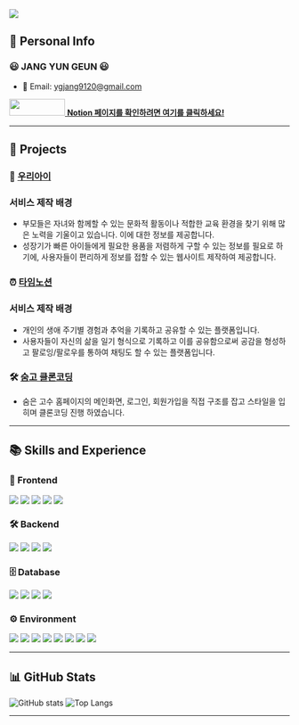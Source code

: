 <img src="https://capsule-render.vercel.app/api?type=rounded&height=300&text=JANG%20YUNGEUN&section=header&reversal=false&textBg=false&fontAlign=50&animation=twinkling&color=98FF98&fontColor=333333" />

## 📄 Personal Info
### 😃 JANG YUN GEUN 😃

- 📧 Email: ygjang9120@gmail.com
<p>
   <a href="https://road-particle-453.notion.site/dc7ad3aca22f48cabfaa0ac927c8f580?pvs=4">
  <img src="https://github.com/user-attachments/assets/fdd78583-efce-4a7e-8c6a-1d7590f71892" width="100px" height="30px"/>
  <strong>Notion 페이지를 확인하려면 여기를 클릭하세요!</strong>
    </a> 
</p>




 ---

## 📁 Projects
### 👶 [우리아이](https://github.com/jang1234567/ChildPrj)
### 서비스 제작 배경

- 부모들은 자녀와 함께할 수 있는 문화적 활동이나 적합한 교육 환경을 찾기 위해 많은 노력을 기울이고 있습니다. 이에 대한 정보를 제공합니다.
- 성장기가 빠른 아이들에게 필요한 용품을 저렴하게 구할 수 있는 정보를 필요로 하기에, 사용자들이 편리하게 정보를 접할 수 있는 웹사이트 제작하여 제공합니다.

### ⏰ [타임노션](https://github.com/jang1234567/timenotionBack_final)
### 서비스 제작 배경

- 개인의 생애 주기별 경험과 추억을 기록하고 공유할 수 있는 플랫폼입니다.
- 사용자들이 자신의 삶을 일기 형식으로 기록하고 이를 공유함으로써 공감을 형성하고 팔로잉/팔로우를 통하여 채팅도 할 수 있는 플랫폼입니다.

### 🛠️ [숨고 클론코딩](https://github.com/jang1234567/clone_coding)
- 숨은 고수 홈페이지의 메인화면, 로그인, 회원가입을 직접 구조를 잡고 스타일을 입히며 클론코딩 진행 하였습니다.

    

---


##  📚 Skills and Experience

### 🎨 Frontend
<span><img src="https://img.shields.io/badge/HTML-E34F26?style=flat&logo=html5&logoColor=white"/></span>
<span><img src="https://img.shields.io/badge/CSS-1572B6?style=flat&logo=css3&logoColor=white"/></span>
<span><img src="https://img.shields.io/badge/JavaScript-F7DF1E?style=flat&logo=javascript&logoColor=white"/></span>
<span><img src="https://img.shields.io/badge/jQuery-0769AD?style=flat&logo=jquery&logoColor=white"/></span>
<span><img src="https://img.shields.io/badge/Thymeleaf-005F0F?style=flat&logo=thymeleaf&logoColor=white"/></span>

### 🛠 Backend
<span><img src="https://img.shields.io/badge/Java-5382A1?style=flat"/></span>
<span><img src="https://img.shields.io/badge/Springboot-6DB33F?style=flat&logo=springboot&logoColor=white"/></span>
<span><img src="https://img.shields.io/badge/Node.js-339933?style=flat&logo=node.js&logoColor=white"/></span>
<span><img src="https://img.shields.io/badge/JSP-007396?style=flat&logo=java&logoColor=white"/></span>

### 🗄 Database
<span><img src="https://img.shields.io/badge/Oracle-F80000?style=flat&logo=oracle&logoColor=white"/></span>
<span><img src="https://img.shields.io/badge/MySQL-4479A1?style=flat&logo=mysql&logoColor=white"/></span>
<span><img src="https://img.shields.io/badge/MyBatis-B20000?style=flat&logo=mybatis&logoColor=white"/></span>
<span><img src="https://img.shields.io/badge/JPA-6D6E6E?style=flat&logo=jpa&logoColor=white"/></span>


### ⚙ Environment
<div>
  <img src="https://img.shields.io/badge/Visual Studio Code-007ACC?style=flat&logo=visualstudiocode&logoColor=white"/>
  <img src="https://img.shields.io/badge/IntelliJ-FE315D?style=flat&logo=intellijidea&logoColor=white"/>
  <img src="https://img.shields.io/badge/Eclipse-2C2255?style=flat&logo=eclipse&logoColor=white"/>
  <img src="https://img.shields.io/badge/DBeaver-382923?style=flat&logo=dbeaver&logoColor=white"/>
  <img src="https://img.shields.io/badge/Git-F05032?style=flat&logo=git&logoColor=white"/>
  <img src="https://img.shields.io/badge/GitHub-181717?style=flat&logo=github&logoColor=white"/>
  <span><img src="https://img.shields.io/badge/AWS-FF9900?style=flat&logo=amazon-aws&logoColor=white"/></span>
  <img src="https://img.shields.io/badge/Discord-5865F2?style=flat&logo=discord&logoColor=white"/>
</div>

---




## 📊 GitHub Stats
![GitHub stats](https://github-readme-stats.vercel.app/api?username=jang1234567&show_icons=true&theme=buefy)
![Top Langs](https://github-readme-stats.vercel.app/api/top-langs/?username=jang1234567&layout=compact&theme=buefy)

---


